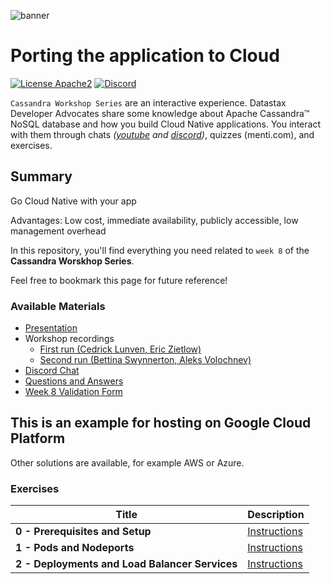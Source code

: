 ![banner](https://raw.githubusercontent.com/DataStax-Academy/cassandra-workshop-series/master/materials/images/banner2.png)

# Porting the application to Cloud

[![License Apache2](https://img.shields.io/hexpm/l/plug.svg)](http://www.apache.org/licenses/LICENSE-2.0)
[![Discord](https://img.shields.io/discord/685554030159593522)](https://discord.com/widget?id=685554030159593522&theme=dark)

`Cassandra Workshop Series` are an interactive experience. Datastax Developer Advocates share some knowledge about Apache Cassandra™ NoSQL database and how you build Cloud Native applications. You interact with them through chats *([youtube](https://www.youtube.com/channel/UCAIQY251avaMv7bBv5PCo-A) and [discord](https://discord.com/widget?id=685554030159593522&theme=dark))*, quizzes (menti.com), and exercises. 

## Summary
Go Cloud Native with your app

Advantages: 
Low cost, immediate availability, publicly accessible, low management overhead

In this repository, you'll find everything you need related to `week 8` of the **Cassandra Worskhop Series**. 

Feel free to bookmark this page for future reference!

### Available Materials

* [Presentation](materials/presentation.pdf)
* Workshop recordings
  * [First run (Cedrick Lunven, Eric Zietlow)](https://youtu.be/bk5e6QWijSc)
  * [Second run (Bettina Swynnerton, Aleks Volochnev)](https://youtu.be/I6xzFjcfehY)
* [Discord Chat](https://bit.ly/cassandra-workshop)
* [Questions and Answers](https://community.datastax.com/spaces/172/summer-bootcamp-2020.html)
* [Week 8 Validation Form](https://docs.google.com/forms/d/e/1FAIpQLScbbGaeY1b41K1q4LbQw8p_jbBTSpE8lmxmdS7r6G2_Ndk79Q/viewform)

## This is an example for hosting on Google Cloud Platform
Other solutions are available, for example AWS or Azure. 

### Exercises


| Title  | Description |
|---|---|
| **0 - Prerequisites and Setup** | [Instructions](0-prereqs/README.md) |
| **1 - Pods and Nodeports** | [Instructions](1-pods-and-nodeports/README.md)  |
| **2 - Deployments and Load Balancer Services** | [Instructions](2-deployments-and-load-balancers/README.md)  |







